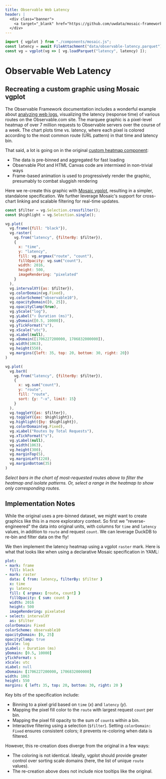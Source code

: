 ```yaml
---
title: Observable Web Latency
header: |
  <div class="banner">
    <a target="_blank" href="https://github.com/uwdata/mosaic-framework-example/blob/main/docs/observable-latency.md?plain=1"><span>View source ↗</span></a>
  </div>
---
```


```js
import { vgplot } from "./components/mosaic.js";
const latency = await FileAttachment("data/observable-latency.parquet").url();
const vg = vgplot(vg => [ vg.loadParquet("latency", latency) ]);
```

# Observable Web Latency
## Recreating a custom graphic using Mosaic vgplot

The Observable Framework documentation includes a wonderful example about [analyzing web logs](https://observablehq.com/framework/examples/api/), visualizing the latency (response time) of various routes on the Observable.com site.
The marquee graphic is a pixel-level heatmap of over 7 million requests to Observable servers over the course of a week.
The chart plots time vs. latency, where each pixel is colored according to the most common route (URL pattern) in that time and latency bin.

That said, a lot is going on in the original [custom heatmap component](https://github.com/observablehq/framework/blob/main/examples/api/docs/components/apiHeatmap.js):

- The data is pre-binned and aggregated for fast loading
- Observable Plot and HTML Canvas code are intermixed in non-trivial ways
- Frame-based animation is used to progressively render the graphic, presumably to combat sluggish rendering

Here we re-create this graphic with [Mosaic vgplot](https://uwdata.github.io/mosaic/what-is-mosaic/), resulting in a simpler, standalone specification.
We further leverage Mosaic's support for cross-chart linking and scalable filtering for real-time updates.

```js
const $filter = vg.Selection.crossfilter();
const $highlight = vg.Selection.single();
```

```js
vg.plot(
  vg.frame({fill: "black"}),
  vg.raster(
    vg.from("latency", {filterBy: $filter}),
    {
      x: "time",
      y: "latency",
      fill: vg.argmax("route", "count"),
      fillOpacity: vg.sum("count"),
      width: 2016,
      height: 500,
      imageRendering: "pixelated"
    }
  ),
  vg.intervalXY({as: $filter}),
  vg.colorDomain(vg.Fixed),
  vg.colorScheme("observable10"),
  vg.opacityDomain([0, 25]),
  vg.opacityClamp(true),
  vg.yScale("log"),
  vg.yLabel("↑ Duration (ms)"),
  vg.yDomain([0.5, 10000]),
  vg.yTickFormat("s"),
  vg.xScale("utc"),
  vg.xLabel(null),
  vg.xDomain([1706227200000, 1706832000000]),
  vg.width(1063),
  vg.height(550),
  vg.margins({left: 35, top: 20, bottom: 30, right: 20})
)
```

```js
vg.plot(
  vg.barX(
    vg.from("latency", {filterBy: $filter}),
    {
      x: vg.sum("count"),
      y: "route",
      fill: "route",
      sort: {y: "-x", limit: 15}
    }
  ),
  vg.toggleY({as: $filter}),
  vg.toggleY({as: $highlight}),
  vg.highlight({by: $highlight}),
  vg.colorDomain(vg.Fixed),
  vg.xLabel("Routes by Total Requests"),
  vg.xTickFormat("s"),
  vg.yLabel(null),
  vg.width(1063),
  vg.height(300),
  vg.marginTop(5),
  vg.marginLeft(220),
  vg.marginBottom(35)
)
```

_Select bars in the chart of most-requested routes above to filter the heatmap and isolate patterns. Or, select a range in the heatmap to show only corresponding routes._

## Implementation Notes

While the original uses a pre-binned dataset, we might want to create graphics like this in a more exploratory context. So first we "reverse-engineered" the data into original units, with columns for `time` and `latency` values, in addition to `route` and request `count`. We can leverage DuckDB to re-bin and filter data on the fly!

We then implement the latency heatmap using a vgplot `raster` mark. Here is what that looks like when using a declarative Mosaic specification in YAML:

```yaml
plot:
- mark: frame
  fill: black
- mark: raster
  data: { from: latency, filterBy: $filter }
  x: time
  y: latency
  fill: { argmax: [route, count] }
  fillOpacity: { sum: count }
  width: 2016
  height: 500
  imageRendering: pixelated
- select: intervalXY
  as: $filter
colorDomain: Fixed
colorScheme: observable10
opacityDomain: [0, 25]
opacityClamp: true
yScale: log
yLabel: ↑ Duration (ms)
yDomain: [0.5, 10000]
yTickFormat: s
xScale: utc
xLabel: null
xDomain: [1706227200000, 1706832000000]
width: 1063
height: 550
margins: { left: 35, top: 20, bottom: 30, right: 20 }
```

Key bits of the specification include:

- Binning to a pixel grid based on `time` (_x_) and `latency` (_y_).
- Mapping the pixel fill color to the `route` with largest request `count` per bin.
- Mapping the pixel fill opacity to the sum of `count`s within a bin.
- Interactive filtering using a selection (`$filter`). Setting `colorDomain: Fixed` ensures consistent colors; it prevents re-coloring when data is filtered.

However, this re-creation does diverge from the original in a few ways:

- The coloring is not identical. Ideally, vgplot should provide greater control over sorting scale domains (here, the list of unique `route` values).
- The re-creation above does not include nice tooltips like the original.
